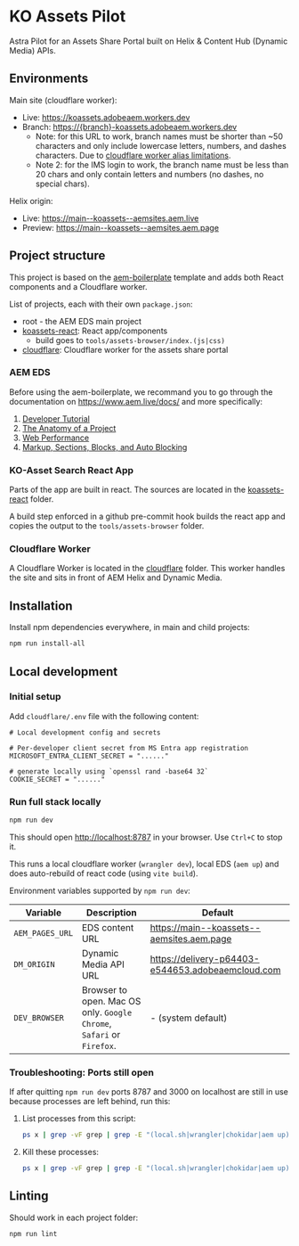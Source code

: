 # KO Assets Pilot

Astra Pilot for an Assets Share Portal built on Helix & Content Hub (Dynamic Media) APIs.

## Environments

Main site (cloudflare worker):
- Live: https://koassets.adobeaem.workers.dev
- Branch: <https://{branch}-koassets.adobeaem.workers.dev>
  - Note: for this URL to work, branch names must be shorter than ~50 characters and only include lowercase letters, numbers, and dashes characters. Due to [cloudflare worker alias limitations](https://developers.cloudflare.com/workers/configuration/previews/#rules-and-limitations).
  - Note 2: for the IMS login to work, the branch name must be less than 20 chars and only contain letters and numbers (no dashes, no special chars).

Helix origin:
- Live: https://main--koassets--aemsites.aem.live
- Preview: https://main--koassets--aemsites.aem.page

## Project structure

This project is based on the [aem-boilerplate](https://github.com/adobe/aem-boilerplate) template and adds both React components and a Cloudflare worker.

List of projects, each with their own `package.json`:
- root - the AEM EDS main project
- [koassets-react](koassets-react): React app/components
  - build goes to `tools/assets-browser/index.(js|css)`
- [cloudflare](cloudflare): Cloudflare worker for the assets share portal

### AEM EDS

Before using the aem-boilerplate, we recommand you to go through the documentation on https://www.aem.live/docs/ and more specifically:

1. [Developer Tutorial](https://www.aem.live/developer/tutorial)
2. [The Anatomy of a Project](https://www.aem.live/developer/anatomy-of-a-project)
3. [Web Performance](https://www.aem.live/developer/keeping-it-100)
4. [Markup, Sections, Blocks, and Auto Blocking](https://www.aem.live/developer/markup-sections-blocks)

### KO-Asset Search React App

Parts of the app are built in react. The sources are located in the [koassets-react](koassets-react) folder.

A build step enforced in a github pre-commit hook builds the react app and copies the output to the `tools/assets-browser` folder.

### Cloudflare Worker

A Cloudflare Worker is located in the [cloudflare](cloudflare) folder. This worker handles the site and sits in front of AEM Helix and Dynamic Media.

## Installation

Install npm dependencies everywhere, in main and child projects:

```sh
npm run install-all
```

## Local development

### Initial setup

Add `cloudflare/.env` file with the following content:

```
# Local development config and secrets

# Per-developer client secret from MS Entra app registration
MICROSOFT_ENTRA_CLIENT_SECRET = "......"

# generate locally using `openssl rand -base64 32`
COOKIE_SECRET = "......"
```

### Run full stack locally

```sh
npm run dev
```

This should open <http://localhost:8787> in your browser. Use `Ctrl+C` to stop it.

This runs a local cloudflare worker (`wrangler dev`), local EDS (`aem up`) and does auto-rebuild of react code (using `vite build`).

Environment variables supported by `npm run dev`:

| Variable | Description | Default |
|----------|-------------|---------|
| `AEM_PAGES_URL` | EDS content URL | https://main--koassets--aemsites.aem.page |
| `DM_ORIGIN` | Dynamic Media API URL | https://delivery-p64403-e544653.adobeaemcloud.com |
| `DEV_BROWSER` | Browser to open. Mac OS only. `Google Chrome`, `Safari` or `Firefox`. | - (system default) |

### Troubleshooting: Ports still open

If after quitting `npm run dev` ports 8787 and 3000 on localhost are still in use because processes are left behind, run this:

1. List processes from this script:
   ```sh
   ps x | grep -vF grep | grep -E "(local.sh|wrangler|chokidar|aem up)"
   ```

2. Kill these processes:
   ```sh
   ps x | grep -vF grep | grep -E "(local.sh|wrangler|chokidar|aem up)" | awk '{print $1}' | xargs kill
   ```

## Linting

Should work in each project folder:

```sh
npm run lint
```
